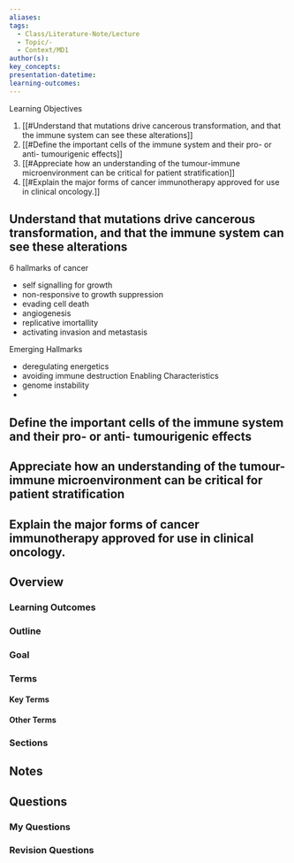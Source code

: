 ```yaml
---
aliases: 
tags:
  - Class/Literature-Note/Lecture
  - Topic/-
  - Context/MD1
author(s): 
key_concepts: 
presentation-datetime: 
learning-outcomes:
---
```

Learning Objectives
1. [[#Understand that mutations drive cancerous transformation, and that the immune system can see these alterations]]
2. [[#Define the important cells of the immune system and their pro- or anti- tumourigenic effects]]
3. [[#Appreciate how an understanding of the tumour-immune microenvironment can be critical for patient stratification]]
4. [[#Explain the major forms of cancer immunotherapy approved for use in clinical oncology.]]

## Understand that mutations drive cancerous transformation, and that the immune system can see these alterations
6 hallmarks of cancer
- self signalling for growth
- non-responsive to growth suppression
- evading cell death
- angiogenesis
- replicative imortallity
- activating invasion and metastasis

Emerging Hallmarks
- deregulating energetics
- avoiding immune destruction
Enabling Characteristics
- genome instability
- 
## Define the important cells of the immune system and their pro- or anti- tumourigenic effects


## Appreciate how an understanding of the tumour-immune microenvironment can be critical for patient stratification


## Explain the major forms of cancer immunotherapy approved for use in clinical oncology.







## Overview
### Learning Outcomes

### Outline

### Goal

### Terms
#### Key Terms

#### Other Terms

### Sections


## Notes


## Questions

### My Questions
### Revision Questions




